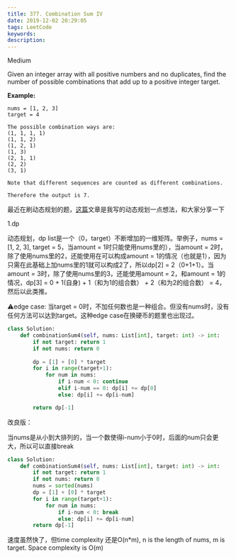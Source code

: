 ```yaml
---
title: 377. Combination Sum IV
date: 2019-12-02 20:29:05
tags: LeetCode
keywords:
description:
---
```


Medium

Given an integer array with all positive numbers and no duplicates, find the number of possible combinations that add up to a positive integer target.

**Example:**

```
nums = [1, 2, 3]
target = 4

The possible combination ways are:
(1, 1, 1, 1)
(1, 1, 2)
(1, 2, 1)
(1, 3)
(2, 1, 1)
(2, 2)
(3, 1)

Note that different sequences are counted as different combinations.

Therefore the output is 7.
```

<!--more-->

最近在刷动态规划的题，[这篇](https://t123456ll.github.io/DP%E5%8A%A8%E6%80%81%E8%A7%84%E5%88%92%E7%9A%84%E4%B8%80%E4%BA%9B%E6%83%B3%E6%B3%95%20+%20Leetcode120,213%20Solution.html)文章是我写的动态规划一点想法，和大家分享一下

1.dp

动态规划，dp list是一个（0，target）不断增加的一维矩阵。举例子，nums = [1, 2, 3], target = 5，当amount = 1时只能使用nums里的），当amount = 2时，除了使用nums里的2，还能使用在可以构成amount = 1的情况（也就是1），因为只需在此基础上加nums里的1就可以构成2了，所以dp[2] = 2（0+1+1）。当amount = 3时，除了使用nums里的3，还能使用amount = 2，和amount = 1的情况，dp[3] = 0 + 1(自身) + 1（和为1的组合数） + 2（和为2的组合数） = 4，然后以此类推。

⚠️edge case: 当target = 0时，不加任何数也是一种组合。但没有nums时，没有任何方法可以达到target。这种edge case在换硬币的题里也出现过。

```python
class Solution:
    def combinationSum4(self, nums: List[int], target: int) -> int:
        if not target: return 1
        if not nums: return 0
        
        dp = [1] + [0] * target
        for i in range(target+1):
            for num in nums:
                if i-num < 0: continue
                elif i-num == 0: dp[i] += dp[0]
                else: dp[i] += dp[i-num]

        return dp[-1]
```



改良版：

当nums是从小到大排列的，当一个数使得i-num小于0时，后面的num只会更大，所以可以直接break

```python
class Solution:
    def combinationSum4(self, nums: List[int], target: int) -> int:
        if not target: return 1
        if not nums: return 0
        nums = sorted(nums)
        dp = [1] + [0] * target
        for i in range(target+1):
            for num in nums:
                if i-num < 0: break
                else: dp[i] += dp[i-num]
        return dp[-1]
```

速度虽然快了，但time complexity 还是O(n*m), n is the length of nums, m is target. Space complexity is O(m)